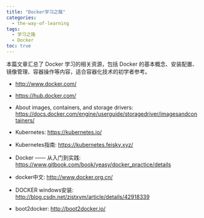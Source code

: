 ```yaml
---
title: "Docker学习之路"
categories:
  - the-way-of-learning
tags:
  - 学习之路
  - Docker
toc: true
---
```


本篇文章汇总了 Docker 学习的相关资源，包括 Docker 的基本概念、安装配置、镜像管理、容器操作等内容，适合容器化技术的初学者参考。

* <http://www.docker.com/>
* <https://hub.docker.com/>
* About images, containers, and storage drivers: <https://docs.docker.com/engine/userguide/storagedriver/imagesandcontainers/>

* Kubernetes: <https://kubernetes.io/>
* Kubernetes指南: <https://kubernetes.feisky.xyz/>

* Docker —— 从入门到实践: <https://www.gitbook.com/book/yeasy/docker_practice/details>
* docker中文: <http://www.docker.org.cn/>
* DOCKER windows安装: <http://blog.csdn.net/zistxym/article/details/42918339>
* boot2docker: <http://boot2docker.io/>
